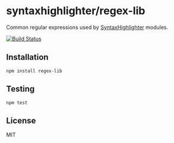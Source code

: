 # syntaxhighlighter/regex-lib

Common regular expressions used by [SyntaxHighlighter](https://github.com/syntaxhighlighter/syntaxhighlighter) modules.

[![Build Status](https://travis-ci.org/syntaxhighlighter/regex-lib.svg)](https://travis-ci.org/syntaxhighlighter/regex-lib)

## Installation

    npm install regex-lib

## Testing

    npm test

## License

MIT
